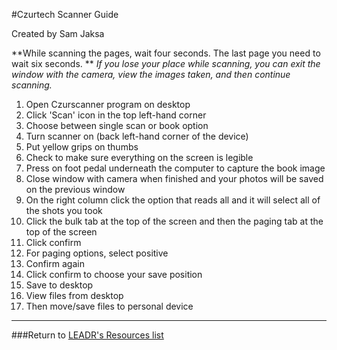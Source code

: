 #Czurtech Scanner Guide

Created by Sam Jaksa

**While scanning the pages, wait four seconds. The last page you need to wait six seconds. **
*If you lose your place while scanning, you can exit the window with the camera, view the images taken, and then continue scanning.*

1. Open Czurscanner program on desktop
2. Click 'Scan' icon in the top left-hand corner
3. Choose between single scan or book option
4. Turn scanner on (back left-hand corner of the device)
5. Put yellow grips on thumbs
6. Check to make sure everything on the screen is legible
7. Press on foot pedal underneath the computer to capture the book image
8. Close window with camera when finished and your photos will be saved on the previous window
9. On the right column click the option that reads all and it will select all of the shots you took
10. Click the bulk tab at the top of the screen and then the paging tab at the top of the screen
11. Click confirm
12. For paging options, select positive
13. Confirm again
14. Click confirm to choose your save position
15. Save to desktop
16. View files from desktop
17. Then move/save files to personal device

-----
###Return to [LEADR's Resources list](https://github.com/leadr-msu/Resources)
